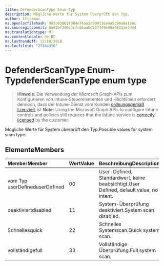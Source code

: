 ```yaml
---
title: DefenderScanType Enum-Typ
description: Mögliche Werte für System überprüft den Typ.
author: tfitzmac
ms.openlocfilehash: 985b63061f084e76aa2c90d116a4a5c90a0e120c
ms.sourcegitcommit: 6a82bf240a3cfc0baabd227349e08a08311e3d44
ms.translationtype: MT
ms.contentlocale: de-DE
ms.lasthandoff: 12/18/2018
ms.locfileid: "27344310"
---
```

# <a name="defenderscantype-enum-type"></a><span data-ttu-id="59c09-103">DefenderScanType Enum-Typ</span><span class="sxs-lookup"><span data-stu-id="59c09-103">defenderScanType enum type</span></span>

> <span data-ttu-id="59c09-104">**Hinweis:** Die Verwendung der Microsoft Graph-APIs zum Konfigurieren von Intune-Steuerelementen und -Richtlinien erfordert dennoch, dass der Intune-Dienst vom Kunden [ordnungsgemäß lizenziert](https://go.microsoft.com/fwlink/?linkid=839381) ist.</span><span class="sxs-lookup"><span data-stu-id="59c09-104">**Note:** Using the Microsoft Graph APIs to configure Intune controls and policies still requires that the Intune service is [correctly licensed](https://go.microsoft.com/fwlink/?linkid=839381) by the customer.</span></span>

<span data-ttu-id="59c09-105">Mögliche Werte für System überprüft den Typ.</span><span class="sxs-lookup"><span data-stu-id="59c09-105">Possible values for system scan type.</span></span>
## <a name="members"></a><span data-ttu-id="59c09-106">Elemente</span><span class="sxs-lookup"><span data-stu-id="59c09-106">Members</span></span>
|<span data-ttu-id="59c09-107">Member</span><span class="sxs-lookup"><span data-stu-id="59c09-107">Member</span></span>|<span data-ttu-id="59c09-108">Wert</span><span class="sxs-lookup"><span data-stu-id="59c09-108">Value</span></span>|<span data-ttu-id="59c09-109">Beschreibung</span><span class="sxs-lookup"><span data-stu-id="59c09-109">Description</span></span>|
|:---|:---|:---|
|<span data-ttu-id="59c09-110">vom Typ userDefined</span><span class="sxs-lookup"><span data-stu-id="59c09-110">userDefined</span></span>|<span data-ttu-id="59c09-111">0</span><span class="sxs-lookup"><span data-stu-id="59c09-111">0</span></span>|<span data-ttu-id="59c09-112">User-Defined, Standardwert, keine beabsichtigt.</span><span class="sxs-lookup"><span data-stu-id="59c09-112">User Defined, default value, no intent.</span></span>|
|<span data-ttu-id="59c09-113">deaktiviert</span><span class="sxs-lookup"><span data-stu-id="59c09-113">disabled</span></span>|<span data-ttu-id="59c09-114">1</span><span class="sxs-lookup"><span data-stu-id="59c09-114">1</span></span>|<span data-ttu-id="59c09-115">System-Überprüfung deaktiviert.</span><span class="sxs-lookup"><span data-stu-id="59c09-115">System scan disabled.</span></span>|
|<span data-ttu-id="59c09-116">Schnelles</span><span class="sxs-lookup"><span data-stu-id="59c09-116">quick</span></span>|<span data-ttu-id="59c09-117">2</span><span class="sxs-lookup"><span data-stu-id="59c09-117">2</span></span>|<span data-ttu-id="59c09-118">Schnelles Systemscan.</span><span class="sxs-lookup"><span data-stu-id="59c09-118">Quick system scan.</span></span>|
|<span data-ttu-id="59c09-119">vollständige</span><span class="sxs-lookup"><span data-stu-id="59c09-119">full</span></span>|<span data-ttu-id="59c09-120">3</span><span class="sxs-lookup"><span data-stu-id="59c09-120">3</span></span>|<span data-ttu-id="59c09-121">Vollständige Überprüfung.</span><span class="sxs-lookup"><span data-stu-id="59c09-121">Full system scan.</span></span>|



